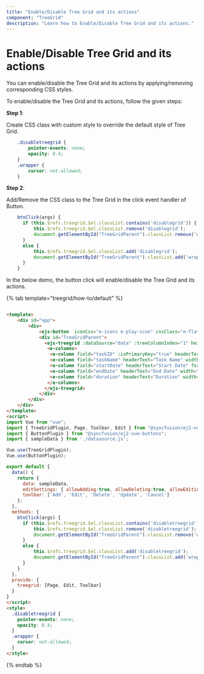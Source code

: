 ```yaml
---
title: "Enable/Disable Tree Grid and its actions"
component: "TreeGrid"
description: "Learn how to Enable/Disable Tree Grid and its actions."
---
```


# Enable/Disable Tree Grid and its actions

You can enable/disable the Tree Grid and its actions by applying/removing corresponding CSS styles.

To enable/disable the Tree Grid and its actions, follow the given steps:

**Step 1**:

Create CSS class with custom style to override the default style of Tree Grid.

```css
    .disabletreegrid {
        pointer-events: none;
        opacity: 0.4;
    }
    .wrapper {
        cursor: not-allowed;
    }

```

**Step 2**:

Add/Remove the CSS class to the Tree Grid in the click event handler of Button.

```typescript
    btnClick(args) {
      if (this.$refs.treegrid.$el.classList.contains('disablegrid')) {
          this.$refs.treegrid.$el.classList.remove('disablegrid');
          document.getElementById("TreeGridParent").classList.remove('wrapper');
      }
      else {
          this.$refs.treegrid.$el.classList.add('disablegrid');
          document.getElementById("TreeGridParent").classList.add('wrapper');
      }
    }

```

In the below demo, the button click will enable/disable the Tree Grid and its actions.

{% tab template="treegrid/how-to/default" %}

```html

<template>
    <div id="app">
        <div>
            <ejs-button  iconCss="e-icons e-play-icon" cssClass="e-flat" :isPrimary="true" :isToggle="true" v-on:click.native="btnClick">Enable/Disable Grid</ejs-button>
            <div id="TreeGridParent">
              <ejs-treegrid :dataSource="data" :treeColumnIndex="1" height='210px' childMapping="subtasks" ref="treegrid" :editSettings="editSettings" :toolbar="toolbar">
               <e-columns>
                <e-column field="taskID" :isPrimaryKey="true" headerText="Task ID" width="70" textAlign="Right"></e-column>
                <e-column field="taskName" headerText="Task Name" width="100"></e-column>
                <e-column field="startDate" headerText="Start Date" format="yMd" width="90" textAlign="Right"></e-column>
                <e-column field="endDate" headerText="End Date" width="100" format="yMd" textAlign="Right"></e-column>
                <e-column field="duration" headerText="Duration" width="90" textAlign="Right"></e-column>
               </e-columns>
              </ejs-treegrid>
            </div>
        </div>
    </div>
</template>
<script>
import Vue from "vue";
import { TreeGridPlugin, Page, Toolbar, Edit } from "@syncfusion/ej2-vue-treegrid";
import { ButtonPlugin } from "@syncfusion/ej2-vue-buttons";
import { sampleData } from './datasource.js';

Vue.use(TreeGridPlugin);
Vue.use(ButtonPlugin);

export default {
  data() {
    return {
      data: sampleData,
      editSettings: { allowAdding:true, allowDeleting:true, allowEditing: true },
      toolbar: ['Add', 'Edit', 'Delete', 'Update', 'Cancel']
    };
  },
  methods: {
    btnClick(args) {
      if (this.$refs.treegrid.$el.classList.contains('disabletreegrid')) {
          this.$refs.treegrid.$el.classList.remove('disabletreegrid');
          document.getElementById("TreeGridParent").classList.remove('wrapper');
      }
      else {
          this.$refs.treegrid.$el.classList.add('disabletreegrid');
          document.getElementById("TreeGridParent").classList.add('wrapper');
      }
    }
  },
  provide: {
    treegrid: [Page, Edit, Toolbar]
  }
}
</script>
<style>
  .disabletreegrid {
    pointer-events: none;
    opacity: 0.4;
  }
  .wrapper {
    cursor: not-allowed;
  }
</style>

```

{% endtab %}

